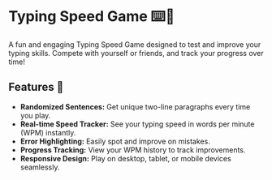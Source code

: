 # Typing Speed Game ⌨️🚀

A fun and engaging Typing Speed Game designed to test and improve your typing skills. Compete with yourself or friends, and track your progress over time!

## Features 🌟
- **Randomized Sentences:** Get unique two-line paragraphs every time you play.
- **Real-time Speed Tracker:** See your typing speed in words per minute (WPM) instantly.
- **Error Highlighting:** Easily spot and improve on mistakes.
- **Progress Tracking:** View your WPM history to track improvements.
- **Responsive Design:** Play on desktop, tablet, or mobile devices seamlessly.
